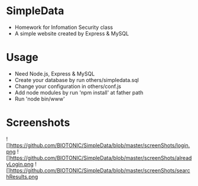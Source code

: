 # SimpleData
- Homework for Infomation Security class
- A simple website created by Express & MySQL

# Usage
- Need Node.js, Express & MySQL
- Create your database by run others/simpledata.sql
- Change your configuration in others/conf.js
- Add node modules by run 'npm install' at father path
- Run 'node bin/www'

# Screenshots
![]https://github.com/BIOTONIC/SimpleData/blob/master/screenShots/login.png
![]https://github.com/BIOTONIC/SimpleData/blob/master/screenShots/alreadyLogin.png
![]https://github.com/BIOTONIC/SimpleData/blob/master/screenShots/searchResults.png
